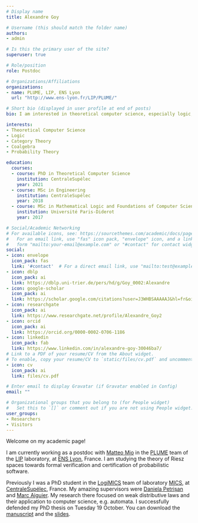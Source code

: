 ```yaml
---
# Display name
title: Alexandre Goy

# Username (this should match the folder name)
authors:
- admin

# Is this the primary user of the site?
superuser: true

# Role/position
role: Postdoc

# Organizations/Affiliations
organizations:
- name: PLUME, LIP, ENS Lyon
  url: "http://www.ens-lyon.fr/LIP/PLUME/"

# Short bio (displayed in user profile at end of posts)
bio: I am interested in theoretical computer science, especially logic, category theory, coalgebra, and probabilistic aspects of these topics.

interests:
- Theoretical Computer Science
- Logic
- Category Theory
- Coalgebra
- Probability Theory

education:
  courses:
  - course: PhD in Theoretical Computer Science
    institution: CentraleSupélec
    year: 2021
  - course: MSc in Engineering
    institution: CentraleSupélec
    year: 2018
  - course: MSc in Mathematical Logic and Foundations of Computer Science
    institution: Université Paris-Diderot
    year: 2017

# Social/Academic Networking
# For available icons, see: https://sourcethemes.com/academic/docs/page-builder/#icons
#   For an email link, use "fas" icon pack, "envelope" icon, and a link in the
#   form "mailto:your-email@example.com" or "#contact" for contact widget.
social:
- icon: envelope
  icon_pack: fas
  link: '#contact'  # For a direct email link, use "mailto:test@example.org".
- icon: dblp
  icon_pack: ai
  link: https://dblp.uni-trier.de/pers/hd/g/Goy_0002:Alexandre
- icon: google-scholar
  icon_pack: ai
  link: https://scholar.google.com/citations?user=J3WHBSAAAAAJ&hl=fr&oi=sra
- icon: researchgate
  icon_pack: ai
  link: https://www.researchgate.net/profile/Alexandre_Goy2
- icon: orcid
  icon_pack: ai
  link: https://orcid.org/0000-0002-0706-1186
- icon: linkedin
  icon_pack: fab
  link: https://www.linkedin.com/in/alexandre-goy-30046ba7/
# Link to a PDF of your resume/CV from the About widget.
# To enable, copy your resume/CV to `static/files/cv.pdf` and uncomment the lines below.
- icon: cv
  icon_pack: ai
  link: files/cv.pdf

# Enter email to display Gravatar (if Gravatar enabled in Config)
email: ""

# Organizational groups that you belong to (for People widget)
#   Set this to `[]` or comment out if you are not using People widget.
user_groups:
- Researchers
- Visitors
---
```


Welcome on my academic page!

I am currently working as a postdoc with [Matteo Mio](https://perso.ens-lyon.fr/matteo.mio/) in the [PLUME](http://www.ens-lyon.fr/LIP/PLUME/) team of the [LIP](http://www.ens-lyon.fr/LIP/) laboratory, at [ENS Lyon](http://www.ens-lyon.fr/), France. I am studying the theory of Riesz spaces towards formal verification and certification of probabilistic software.

Previously I was a PhD student in the [LogiMICS](http://logimas.mics.centralesupelec.fr/) team of laboratory [MICS](http://mics.centralesupelec.fr/en), at [CentraleSupélec](https://www.centralesupelec.fr/), France. My amazing supervisors were [Daniela Petrişan](https://www.irif.fr/~petrisan/) and [Marc Aiguier](http://perso.ecp.fr/~aiguierm/). My research there focused on weak distributive laws and their application to computer science, e.g. automata. I successfully defended my PhD thesis on Tuesday 19 October. You can download the [manuscript](https://agoy.fr/publication/phd/phd.pdf) and the [slides](https://agoy.fr/publication/phd/slides.pdf).
